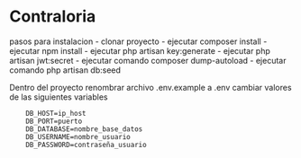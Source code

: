 # Contraloria
pasos para instalacion
	- clonar proyecto
	- ejecutar composer install
	- ejecutar npm install
	- ejecutar php artisan key:generate
	- ejecutar php artisan jwt:secret
	- ejecutar comando composer dump-autoload
	- ejecutar comando php artisan db:seed

Dentro del proyecto renombrar archivo .env.example a .env
	cambiar valores de las siguientes variables

		DB_HOST=ip_host
		DB_PORT=puerto
		DB_DATABASE=nombre_base_datos
		DB_USERNAME=nombre_usuario
		DB_PASSWORD=contraseña_usuario